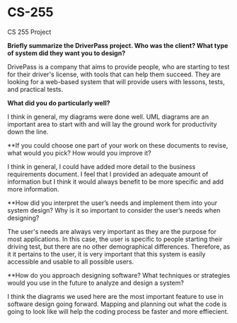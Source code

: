 # CS-255
CS 255 Project


**Briefly summarize the DriverPass project. Who was the client? What type of system did they want you to design?**

DrivePass is a company that aims to provide people, who are starting to test for their driver's license, with tools that can help them succeed. They are looking for a web-based system that will provide users with lessons, tests, and practical tests. 

**What did you do particularly well?**

I think in general, my diagrams were done well. UML diagrams are an important area to start with and will lay the ground work for productivity down the line. 

**If you could choose one part of your work on these documents to revise, what would you pick? How would you improve it?

I think in general, I could have added more detail to the business requirements document. I feel that I provided an adequate amount of information but I think it would always benefit to be more specific and add more information. 

**How did you interpret the user’s needs and implement them into your system design? Why is it so important to consider the user’s needs when designing?

The user's needs are always very important as they are the purpose for most applications. In this case, the user is specific to people starting their driving test, but there are no other demographical differences. Therefore, as it it pertains to the user, it is very important that this system is easily accessible and usable to all possible users. 

**How do you approach designing software? What techniques or strategies would you use in the future to analyze and design a system?

I think the diagrams we used here are the most important feature to use in software design going forward. Mapping and planning out what the code is going to look like will help the coding process be faster and more effiecient. 
